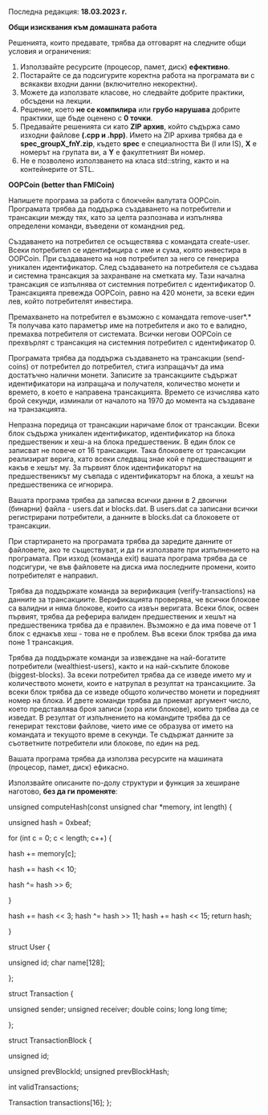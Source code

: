 ﻿Последна редакция: **18.03.2023 г.**

**Общи изисквания към домашната работа**

Решенията, които предавате, трябва да отговарят на следните общи условия и ограничения:

1. Използвайте ресурсите (процесор, памет, диск) **ефективно**.
2. Постарайте се да подсигурите коректна работа на програмата ви с всякакви входни данни (включително некоректни).
3. Можете да използвате класове, но следвайте добрите практики, обсъдени на лекции.
4. Решение, което **не се компилира** или **грубо нарушава** добрите практики, ще бъде оценено с **0 точки**.
5. Предавайте решенията си като **ZIP архив**, който съдържа само изходни файлове **(.cpp и .hpp)**. Името на ZIP архива трябва да е **spec\_groupX\_fnY.zip**, където **spec** е специалността Ви (I или IS), **X** е номерът на групата ви, а **Y** е факултетният Ви номер.
6. Не е позволено използването на класа std::string, както и на контейнерите от STL.

**OOPCoin (better than FMICoin)**

Напишете програма за работа с блокчейн валутата OOPCoin. Програмата трябва да поддържа създаването на потребители и трансакции между тях, като за целта разпознава и изпълнява определени команди, въведени от командния ред.

Създаването на потребител се осъществява с командата create-user. Всеки потребител се идентифицира с име и сума, която инвестира в OOPCoin. При създаването на нов потребител за него се генерира уникален идентификатор. След създаването на потребителя се създава и системна трансакция за захранване на сметката му. Тази начална трансакция се изпълнява от системния потребител с идентификатор 0. Трансакцията превежда OOPCoin, равно на 420 монети, за всеки един лев, който потребителят инвестира.

Премахването на потребител е възможно с командата remove-user*.* Тя получава като параметър име на потребителя и ако то е валидно, премахва потребителя от системата. Всички негови OOPCoin се прехвърлят с трансакция на системния потребител с идентификатор 0.

Програмата трябва да поддържа създаването на трансакции (send-coins) от потребител до потребител, стига изпращачът да има достатъчно налични монети. Записите за трансакциите съдържат идентификатори на изпращача и получателя, количество монети и времето, в което е направена трансакцията. Времето се изчислява като брой секунди, изминали от началото на 1970 до момента на създаване на транзакцията.

Непразна поредица от трансакции наричаме блок от трансакции. Всеки блок съдържа уникален идентификатор, идентификатор на блока предшественик и хеш-а на блока предшественик. В един блок се записват не повече от 16 трансакции. Така блоковете от трансакции реализират верига, като всеки следващ знае кой е предшестващият и какъв е хешът му. За първият блок идентификаторът на предшественикът му съвпада с идентификаторът на блока, а хешът на предшественика се игнорира.

Вашата програма трябва да записва всички данни в 2 двоични (бинарни) файла - users.dat и blocks.dat. В users.dat са записани всички регистрирани потребители, а данните в blocks.dat са блоковете от трансакции.

При стартирането на програмата трябва да заредите данните от файловете, ако те съществуват, и да ги използвате при изпълнението на програмата. При изход (команда exit) вашата програма трябва да се подсигури, че във файловете на диска има последните промени, които потребителят е направил.

Трябва да поддържате команда за верификация (verify-transactions) на данните за трансакциите. Верификацията проверява, че всички блокове са валидни и няма блокове, които са извън веригата. Всеки блок, освен първият, трябва да реферира валиден предшественик и хешът на предшественика трябва да е правилен. Възможно е да има повече от 1 блок с еднакъв хеш - това не е проблем. Във всеки блок трябва да има поне 1 трансакция.

Трябва да поддържате команди за извеждане на най-богатите потребители (wealthiest-users), както и на най-скъпите блокове (biggest-blocks). За всеки потребител трябва да се изведе името му и количеството монети, които е натрупал в резултат на трансакциите. За всеки блок трябва да се изведе общото количество монети и поредният номер на блока. И двете команди трябва да приемат аргумент число, което представлява броя записи (хора или блокове), които трябва да се изведат. В резултат от изпълнението на командите трябва да се генерират текстови файлове, чието име се образува от името на командата и текущото време в секунди. Те съдържат данните за съответните потребители или блокове, по един на ред.

Вашата програма трябва да използва ресурсите на машината (процесор, памет, диск) ефикасно.

Използвайте описаните по-долу структури и функция за хеширане наготово, **без да ги променяте**:

unsigned computeHash(const unsigned char \*memory, int length) {

unsigned hash = 0xbeaf;

for (int c = 0; c < length; c++) {

hash += memory[c];

hash += hash << 10;

hash ^= hash >> 6;

}

hash += hash << 3; hash ^= hash >> 11; hash += hash << 15; return hash;

}

struct User {

unsigned id; char name[128];

};

struct Transaction {

unsigned sender; unsigned receiver; double coins; long long time;

};

struct TransactionBlock {

unsigned id;

unsigned prevBlockId; unsigned prevBlockHash;

int validTransactions;

Transaction transactions[16]; };
